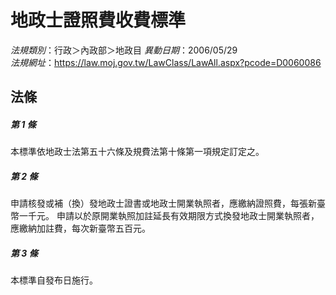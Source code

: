 # 地政士證照費收費標準

*法規類別*：行政＞內政部＞地政目
*異動日期*：2006/05/29  
*法規網址*：https://law.moj.gov.tw/LawClass/LawAll.aspx?pcode=D0060086



## 法條
##### 第 1 條
本標準依地政士法第五十六條及規費法第十條第一項規定訂定之。

##### 第 2 條
申請核發或補（換）發地政士證書或地政士開業執照者，應繳納證照費，每張新臺幣一千元。
申請以於原開業執照加註延長有效期限方式換發地政士開業執照者，應繳納加註費，每次新臺幣五百元。

##### 第 3 條
本標準自發布日施行。



